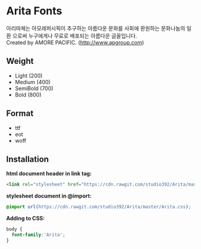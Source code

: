 # Arita Fonts

아리따체는 아모레퍼시픽이 추구하는 아름다운 문화를 사회에 환원하는 문화나눔의 일환 으로써 누구에게나 무료로 배포되는 아름다운 글꼴입니다.<br />
Created by AMORE PACIFIC. (http://www.apgroup.com)

## Weight

- Light (200)
- Medium (400)
- SemiBold (700)
- Bold (800)

## Format

- ttf
- eot
- woff

## Installation

**html document header in link tag:**

```html
<link rel="stylesheet" href="https://cdn.rawgit.com/studio392/Arita/master/Arita.css" />
```

**stylesheet document in @import:**

```css
@import url(https://cdn.rawgit.com/studio392/Arita/master/Arita.css);
```

**Adding to CSS:**

```css
body {
  font-family:'Arita';
}
```
